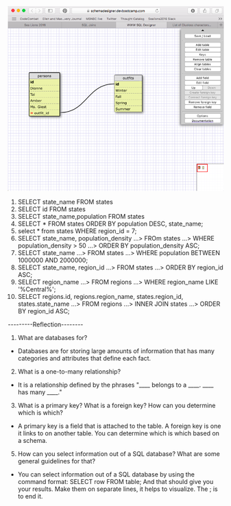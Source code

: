 ![alt tag](https://github.com/maevetierney/phase-0/blob/master/week-8/database-intro/Clueless.png "Clueless")


1. SELECT state_name FROM states
2. SELECT id FROM states
3. SELECT state_name,population FROM states
4. SELECT * FROM states ORDER BY population DESC, state_name;
5. select * from states WHERE region_id = 7;
6. SELECT state_name, population_density
   ...> FROm states
   ...> WHERE population_density > 50
   ...> ORDER BY population_density ASC;
7. SELECT state_name
   ...> FROM states
   ...> WHERE population BETWEEN 1000000 AND 2000000;
8. SELECT state_name, region_id
   ...> FROM states
   ...> ORDER BY region_id ASC;
9.  SELECT region_name
   ...> FROM regions
   ...> WHERE region_name LIKE '%Central%';
10. SELECT regions.id, regions.region_name, states.region_id, states.state_name
   ...> FROM regions
   ...> INNER JOIN states
   ...> ORDER BY region_id ASC;

---------Reflection--------
1. What are databases for?
- Databases are for storing large amounts of information that has many categories and attributes that define each fact. 

2. What is a one-to-many relationship?
- It is a relationship defined by the phrases "____ belongs to a ____. ____ has many ____."

3. What is a primary key? What is a foreign key? How can you determine which is which?
- A primary key is a field that is attached to the table. A foreign key is one it links to on another table. You can determine which is which based on a schema. 

5. How can you select information out of a SQL database? What are some general guidelines for that?
- You can select information out of a SQL database by using the command format:
SELECT row
FROM table;
And that should give you your results. Make them on separate lines, it helps to visualize. The ; is to end it. 
